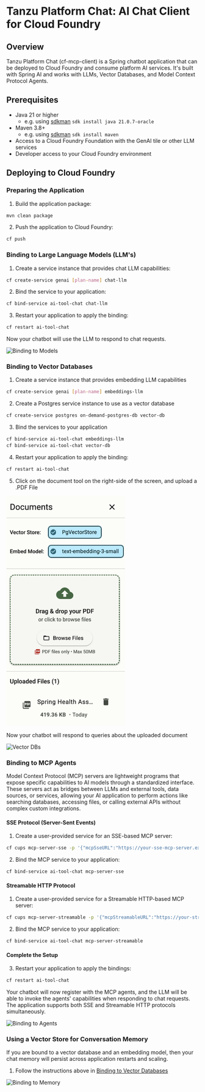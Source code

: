 # Tanzu Platform Chat: AI Chat Client for Cloud Foundry

## Overview

Tanzu Platform Chat (cf-mcp-client) is a Spring chatbot application that can be deployed to Cloud Foundry and consume platform AI services. It's built with Spring AI and works with LLMs, Vector Databases, and Model Context Protocol Agents.

## Prerequisites

- Java 21 or higher
  - e.g. using [sdkman](https://sdkman.io/) `sdk install java 21.0.7-oracle`
- Maven 3.8+
  - e.g. using [sdkman](https://sdkman.io/) `sdk install maven`
- Access to a Cloud Foundry Foundation with the GenAI tile or other LLM services
- Developer access to your Cloud Foundry environment

## Deploying to Cloud Foundry

### Preparing the Application

1. Build the application package:

```bash
mvn clean package
```

2. Push the application to Cloud Foundry:

```bash
cf push
```

### Binding to Large Language Models (LLM's)

1. Create a service instance that provides chat LLM capabilities:

```bash
cf create-service genai [plan-name] chat-llm
```

2. Bind the service to your application:

```bash
cf bind-service ai-tool-chat chat-llm
```

3. Restart your application to apply the binding:

```bash
cf restart ai-tool-chat
```

Now your chatbot will use the LLM to respond to chat requests.

![Binding to Models](images/cf-models.png)

### Binding to Vector Databases

1. Create a service instance that provides embedding LLM capabilities

```bash
cf create-service genai [plan-name] embeddings-llm 
```

2. Create a Postgres service instance to use as a vector database

```bash
cf create-service postgres on-demand-postgres-db vector-db
```

3. Bind the services to your application

```bash
cf bind-service ai-tool-chat embeddings-llm 
cf bind-service ai-tool-chat vector-db
```

4. Restart your application to apply the binding:

```bash
cf restart ai-tool-chat
```

5. Click on the document tool on the right-side of the screen, and upload a .PDF File
<p> <img src="images/uploads.png" alt="Upload File" width="311" /> </p>

Now your chatbot will respond to queries about the uploaded document

![Vector DBs](images/cf-vector-dbs.png)

### Binding to MCP Agents

Model Context Protocol (MCP) servers are lightweight programs that expose specific capabilities to AI models through a standardized interface. These servers act as bridges between LLMs and external tools, data sources, or services, allowing your AI application to perform actions like searching databases, accessing files, or calling external APIs without complex custom integrations.

#### SSE Protocol (Server-Sent Events)

1. Create a user-provided service for an SSE-based MCP server:

```bash
cf cups mcp-server-sse -p '{"mcpSseURL":"https://your-sse-mcp-server.example.com"}'
```

2. Bind the MCP service to your application:

```bash
cf bind-service ai-tool-chat mcp-server-sse
```

#### Streamable HTTP Protocol

1. Create a user-provided service for a Streamable HTTP-based MCP server:

```bash
cf cups mcp-server-streamable -p '{"mcpStreamableURL":"https://your-streamable-mcp-server.example.com"}'
```

2. Bind the MCP service to your application:

```bash
cf bind-service ai-tool-chat mcp-server-streamable
```

#### Complete the Setup

3. Restart your application to apply the bindings:

```bash
cf restart ai-tool-chat
```

Your chatbot will now register with the MCP agents, and the LLM will be able to invoke the agents' capabilities when responding to chat requests. The application supports both SSE and Streamable HTTP protocols simultaneously.

![Binding to Agents](images/cf-agents.png)

### Using a Vector Store for Conversation Memory

If you are bound to a vector database and an embedding model, then your chat memory will persist across application restarts and scaling.

1. Follow the instructions above in [Binding to Vector Databases](#binding-to-vector-databases)

![Binding to Memory](images/cf-memory.png)
